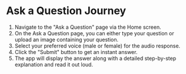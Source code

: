 # Ask a Question Journey

1. Navigate to the "Ask a Question" page via the Home screen.
2. On the Ask a Question page, you can either type your question or upload an image containing your question.
3. Select your preferred voice (male or female) for the audio response.
4. Click the "Submit" button to get an instant answer.
5. The app will display the answer along with a detailed step-by-step explanation and read it out loud.